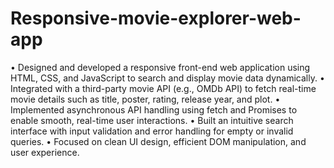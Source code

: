 # Responsive-movie-explorer-web-app
•	Designed and developed a responsive front-end web application using HTML, CSS, and JavaScript to search and display movie data dynamically.
•	Integrated with a third-party movie API (e.g., OMDb API) to fetch real-time movie details such as title, poster, rating, release year, and plot.
•	Implemented asynchronous API handling using fetch and Promises to enable smooth, real-time user interactions.
•	Built an intuitive search interface with input validation and error handling for empty or invalid queries.
•	Focused on clean UI design, efficient DOM manipulation, and user experience.
 
